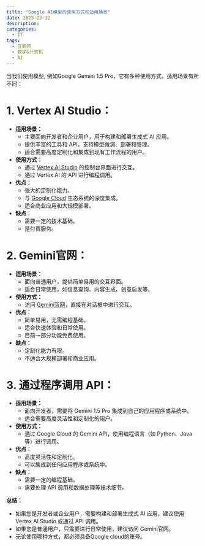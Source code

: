 ```yaml
---
title: "Google AI模型的使用方式和适用场景"
date: 2025-03-12
description:
categories:
  - IT
tags:
  - 互联网
  - 数学&计算机
  - AI
---
```



当我们使用模型, 例如Google Gemini 1.5 Pro，它有多种使用方式，适用场景有所不同：

# **1. Vertex AI Studio：**

* **适用场景：**
    * 主要面向开发者和企业用户，用于构建和部署生成式 AI 应用。
    * 提供丰富的工具和 API，支持模型微调、部署和管理。
    * 适合需要高度定制化和集成到现有工作流程的用户。
* **使用方式：**
    * 通过 [Vertex AI Studio](https://cloud.google.com/vertex-ai) 的控制台界面进行交互。
    * 通过 Vertex AI 的 API 进行编程调用。
* **优点：**
    * 强大的定制化能力。
    * 与 [Google Cloud](cloud.google.com) 生态系统的深度集成。
    * 适合商业应用和大规模部署。
* **缺点：**
    * 需要一定的技术基础。
    * 是付费服务。

# **2. Gemini官网：**

* **适用场景：**
    * 面向普通用户，提供简单易用的交互界面。
    * 适合日常使用，如信息查询、内容生成、创意启发等。
* **使用方式：**
    * 访问 [Gemini官网](https://gemini.google.com)，直接在对话框中进行交互。
* **优点：**
    * 简单易用，无需编程基础。
    * 适合快速体验和日常使用。
    * 目前一部分功能免费使用。
* **缺点：**
    * 定制化能力有限。
    * 不适合大规模部署和商业应用。

# **3. 通过程序调用 API：**

* **适用场景：**
    * 面向开发者，需要将 Gemini 1.5 Pro 集成到自己的应用程序或系统中。
    * 适合需要高度灵活性和定制化的用户。
* **使用方式：**
    * 通过 Google Cloud 的 Gemini API，使用编程语言（如 Python、Java 等）进行调用。
* **优点：**
    * 高度灵活性和定制化。
    * 可以集成到任何应用程序或系统中。
* **缺点：**
    * 需要一定的编程基础。
    * 需要处理 API 调用和数据处理等技术细节。

**总结：**

* 如果您是开发者或企业用户，需要构建和部署生成式 AI 应用，建议使用 Vertex AI Studio 或通过 API 调用。
* 如果您是普通用户，只需要进行日常使用，建议访问 Gemini官网。
* 无论使用哪种方式，都必须具备Google cloud的账号。
